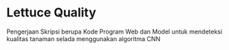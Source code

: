 # Lettuce Quality
Pengerjaan Skripsi berupa Kode Program Web dan Model untuk mendeteksi kualitas tanaman selada menggunakan algoritma CNN 
